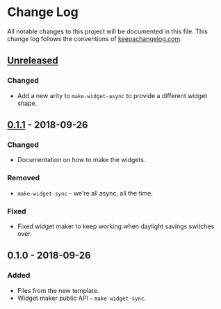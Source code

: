 # Change Log
All notable changes to this project will be documented in this file. This change log follows the conventions of [keepachangelog.com](http://keepachangelog.com/).

## [Unreleased]
### Changed
- Add a new arity to `make-widget-async` to provide a different widget shape.

## [0.1.1] - 2018-09-26
### Changed
- Documentation on how to make the widgets.

### Removed
- `make-widget-sync` - we're all async, all the time.

### Fixed
- Fixed widget maker to keep working when daylight savings switches over.

## 0.1.0 - 2018-09-26
### Added
- Files from the new template.
- Widget maker public API - `make-widget-sync`.

[Unreleased]: https://github.com/your-name/web-clojure/compare/0.1.1...HEAD
[0.1.1]: https://github.com/your-name/web-clojure/compare/0.1.0...0.1.1
